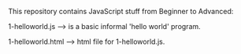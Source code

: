 This repository contains JavaScript stuff from Beginner to Advanced:

1-helloworld.js --> is a basic informal 'hello world' program.

1-helloworld.html --> html file for 1-helloworld.js.

